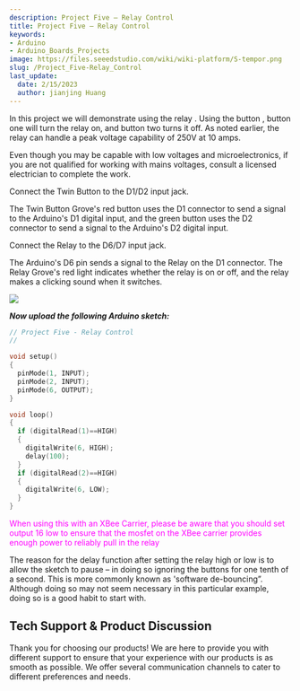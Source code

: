```yaml
---
description: Project Five – Relay Control
title: Project Five – Relay Control
keywords:
- Arduino
- Arduino_Boards_Projects
image: https://files.seeedstudio.com/wiki/wiki-platform/S-tempor.png
slug: /Project_Five-Relay_Control
last_update:
  date: 2/15/2023
  author: jianjing Huang
---
```

<!-- ---
name: Project Five – Relay Control
category: Tutorial
oldwikiname:  Project Five – Relay Control
prodimagename:
surveyurl: https://www.research.net/r/Project_Five-Relay_Control
--- -->

In this project we will demonstrate using the relay . Using the button , button one will turn the relay on, and button two turns it off. As noted earlier, the relay can handle a peak voltage capability of 250V at 10 amps.

Even though you may be capable with low voltages and microelectronics, if you are not qualified for working with mains voltages, consult a licensed electrician to complete the work.

Connect the Twin Button to the D1/D2 input jack.

The Twin Button Grove's red button uses the D1 connector to send a signal to the Arduino's D1 digital input, and the green button uses the D2 connector to send a signal to the Arduino's D2 digital input.

Connect the Relay to the D6/D7 input jack.

The Arduino's D6 pin sends a signal to the Relay on the D1 connector.  The Relay Grove's red light indicates whether the relay is on or off, and the relay makes a clicking sound when it switches.

![](https://files.seeedstudio.com/wiki/Project_Five-Relay_Control/img/Conn-five.jpg)

_**Now upload the following Arduino sketch:**_

```c++
// Project Five - Relay Control
//

void setup()
{
  pinMode(1, INPUT);
  pinMode(2, INPUT);
  pinMode(6, OUTPUT);
}

void loop()
{
  if (digitalRead(1)==HIGH)
  {
    digitalWrite(6, HIGH);
    delay(100);
  }
  if (digitalRead(2)==HIGH)
  {
    digitalWrite(6, LOW);
  }
}
```

<font color="magenta">
When using this with an XBee Carrier, please be aware that you should set output 16 low to ensure that the mosfet on the XBee carrier provides enough power to reliably pull in the relay
</font>

The reason for the delay function after setting the relay high or low is to allow the sketch to pause – in doing so ignoring the buttons for one tenth of a second. This is more commonly known as 'software de-bouncing”. Although doing so may not seem necessary in this particular example, doing so is a good habit to start with.

## Tech Support & Product Discussion

Thank you for choosing our products! We are here to provide you with different support to ensure that your experience with our products is as smooth as possible. We offer several communication channels to cater to different preferences and needs.

<div class="button_tech_support_container">
<a href="https://forum.seeedstudio.com/" class="button_forum"></a> 
<a href="https://www.seeedstudio.com/contacts" class="button_email"></a>
</div>

<div class="button_tech_support_container">
<a href="https://discord.gg/eWkprNDMU7" class="button_discord"></a> 
<a href="https://github.com/Seeed-Studio/wiki-documents/discussions/69" class="button_discussion"></a>
</div>
